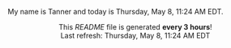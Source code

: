 My name is Tanner and today is Thursday, May 8, 11:24 AM EDT.

<p align="center">This <i>README</i> file is generated <b>every 3 hours</b>!</br>Last refresh: Thursday, May 8, 11:24 AM EDT<br /></p>
